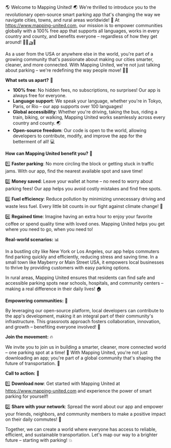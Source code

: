 🌎 Welcome to Mapping United! 🌏 We're thrilled to introduce you to the revolutionary open-source smart parking app that's changing the way we navigate cities, towns, and rural areas worldwide! 🚀 At https://www.mapping-united.com, our mission is to empower communities globally with a 100% free app that supports all languages, works in every country and county, and benefits everyone – regardless of how they get around! 🚌🚂🛺️💨

As a user from the USA or anywhere else in the world, you're part of a growing community that's passionate about making our cities smarter, cleaner, and more connected. With Mapping United, we're not just talking about parking – we're redefining the way people move! 🚗🌆

**What sets us apart?** 🤔

* **100% free**: No hidden fees, no subscriptions, no surprises! Our app is always free for everyone.
* **Language support**: We speak your language, whether you're in Tokyo, Paris, or Rio – our app supports over 100 languages!
* **Global accessibility**: Whether you're driving, taking the bus, riding a train, biking, or walking, Mapping United works seamlessly across every country and county. 🌏
* **Open-source freedom**: Our code is open to the world, allowing developers to contribute, modify, and improve the app for the betterment of all! 💻

**How can Mapping United benefit you?** 🤔

1️⃣ **Faster parking**: No more circling the block or getting stuck in traffic jams. With our app, find the nearest available spot and save time!

2️⃣ **Money saved**: Leave your wallet at home – no need to worry about parking fees! Our app helps you avoid costly mistakes and find free spots.

3️⃣ **Fuel efficiency**: Reduce pollution by minimizing unnecessary driving and waste less fuel. Every little bit counts in our fight against climate change! 🌟

4️⃣ **Regained time**: Imagine having an extra hour to enjoy your favorite coffee or spend quality time with loved ones. Mapping United helps you get where you need to go, when you need to!

**Real-world scenarios:** 📊

In a bustling city like New York or Los Angeles, our app helps commuters find parking quickly and efficiently, reducing stress and saving time. In a small town like Mayberry or Main Street USA, it empowers local businesses to thrive by providing customers with easy parking options.

In rural areas, Mapping United ensures that residents can find safe and accessible parking spots near schools, hospitals, and community centers – making a real difference in their daily lives! 🏠

**Empowering communities:** 💪

By leveraging our open-source platform, local developers can contribute to the app's development, making it an integral part of their community's infrastructure. This grassroots approach fosters collaboration, innovation, and growth – benefiting everyone involved! 🌈

**Join the movement:** 🔥

We invite you to join us in building a smarter, cleaner, more connected world – one parking spot at a time! 🚀 With Mapping United, you're not just downloading an app; you're part of a global community that's shaping the future of transportation. 💪

**Call to action:** 🔔

1️⃣ **Download now**: Get started with Mapping United at https://www.mapping-united.com and experience the power of smart parking for yourself!

2️⃣ **Share with your network**: Spread the word about our app and empower your friends, neighbors, and community members to make a positive impact on their daily commutes! 📱

Together, we can create a world where everyone has access to reliable, efficient, and sustainable transportation. Let's map our way to a brighter future – starting with parking! 💥